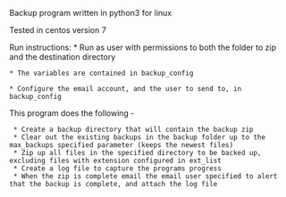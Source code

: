 Backup program written in python3 for linux

Tested in centos version 7

Run instructions: 
	* Run as user with permissions to both the folder to zip and the destination directory
	
	* The variables are contained in backup_config
	
	* Configure the email account, and the user to send to, in backup_config

This program does the following -

	 * Create a backup directory that will contain the backup zip
	 * Clear out the existing backups in the backup folder up to the max_backups specified parameter (keeps the newest files)
	 * Zip up all files in the specified directory to be backed up, excluding files with extension configured in ext_list 
	 * Create a log file to capture the programs progress
	 * When the zip is complete email the email user specified to alert that the backup is complete, and attach the log file 
